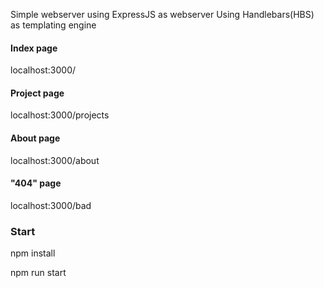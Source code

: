 Simple webserver using ExpressJS as webserver
Using Handlebars(HBS) as templating engine

#### Index page
localhost:3000/
#### Project page
localhost:3000/projects
#### About page
localhost:3000/about
#### "404" page
localhost:3000/bad

### Start
npm install

npm run start
